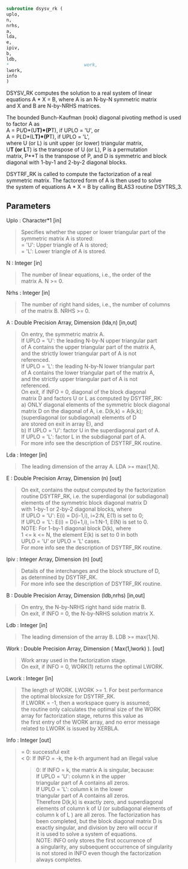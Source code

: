 ```fortran  
subroutine dsysv_rk (  
uplo,  
n,  
nrhs,  
a,  
lda,  
e,  
ipiv,  
b,  
ldb,  
*                            work,  
lwork,  
info  
)  
```  
DSYSV_RK computes the solution to a real system of linear  
equations A * X = B, where A is an N-by-N symmetric matrix  
and X and B are N-by-NRHS matrices.  
  
The bounded Bunch-Kaufman (rook) diagonal pivoting method is used  
to factor A as  
A = P*U*D*(U**T)*(P**T),  if UPLO = 'U', or  
A = P*L*D*(L**T)*(P**T),  if UPLO = 'L',  
where U (or L) is unit upper (or lower) triangular matrix,  
U**T (or L**T) is the transpose of U (or L), P is a permutation  
matrix, P**T is the transpose of P, and D is symmetric and block  
diagonal with 1-by-1 and 2-by-2 diagonal blocks.  
  
DSYTRF_RK is called to compute the factorization of a real  
symmetric matrix.  The factored form of A is then used to solve  
the system of equations A * X = B by calling BLAS3 routine DSYTRS_3.  
  
## Parameters  
Uplo : Character*1 [in]  
> Specifies whether the upper or lower triangular part of the  
> symmetric matrix A is stored:  
> = 'U':  Upper triangle of A is stored;  
> = 'L':  Lower triangle of A is stored.  
  
N : Integer [in]  
> The number of linear equations, i.e., the order of the  
> matrix A.  N >= 0.  
  
Nrhs : Integer [in]  
> The number of right hand sides, i.e., the number of columns  
> of the matrix B.  NRHS >= 0.  
  
A : Double Precision Array, Dimension (lda,n) [in,out]  
> On entry, the symmetric matrix A.  
> If UPLO = 'U': the leading N-by-N upper triangular part  
> of A contains the upper triangular part of the matrix A,  
> and the strictly lower triangular part of A is not  
> referenced.  
> If UPLO = 'L': the leading N-by-N lower triangular part  
> of A contains the lower triangular part of the matrix A,  
> and the strictly upper triangular part of A is not  
> referenced.  
> On exit, if INFO = 0, diagonal of the block diagonal  
> matrix D and factors U or L  as computed by DSYTRF_RK:  
> a) ONLY diagonal elements of the symmetric block diagonal  
> matrix D on the diagonal of A, i.e. D(k,k) = A(k,k);  
> (superdiagonal (or subdiagonal) elements of D  
> are stored on exit in array E), and  
> b) If UPLO = 'U': factor U in the superdiagonal part of A.  
> If UPLO = 'L': factor L in the subdiagonal part of A.  
> For more info see the description of DSYTRF_RK routine.  
  
Lda : Integer [in]  
> The leading dimension of the array A.  LDA >= max(1,N).  
  
E : Double Precision Array, Dimension (n) [out]  
> On exit, contains the output computed by the factorization  
> routine DSYTRF_RK, i.e. the superdiagonal (or subdiagonal)  
> elements of the symmetric block diagonal matrix D  
> with 1-by-1 or 2-by-2 diagonal blocks, where  
> If UPLO = 'U': E(i) = D(i-1,i), i=2:N, E(1) is set to 0;  
> If UPLO = 'L': E(i) = D(i+1,i), i=1:N-1, E(N) is set to 0.  
> NOTE: For 1-by-1 diagonal block D(k), where  
> 1 <= k <= N, the element E(k) is set to 0 in both  
> UPLO = 'U' or UPLO = 'L' cases.  
> For more info see the description of DSYTRF_RK routine.  
  
Ipiv : Integer Array, Dimension (n) [out]  
> Details of the interchanges and the block structure of D,  
> as determined by DSYTRF_RK.  
> For more info see the description of DSYTRF_RK routine.  
  
B : Double Precision Array, Dimension (ldb,nrhs) [in,out]  
> On entry, the N-by-NRHS right hand side matrix B.  
> On exit, if INFO = 0, the N-by-NRHS solution matrix X.  
  
Ldb : Integer [in]  
> The leading dimension of the array B.  LDB >= max(1,N).  
  
Work : Double Precision Array, Dimension ( Max(1,lwork) ). [out]  
> Work array used in the factorization stage.  
> On exit, if INFO = 0, WORK(1) returns the optimal LWORK.  
  
Lwork : Integer [in]  
> The length of WORK.  LWORK >= 1. For best performance  
> the optimal blocksize for DSYTRF_RK.  
> If LWORK = -1, then a workspace query is assumed;  
> the routine only calculates the optimal size of the WORK  
> array for factorization stage, returns this value as  
> the first entry of the WORK array, and no error message  
> related to LWORK is issued by XERBLA.  
  
Info : Integer [out]  
> = 0: successful exit  
> < 0: If INFO = -k, the k-th argument had an illegal value  
> > 0: If INFO = k, the matrix A is singular, because:  
> If UPLO = 'U': column k in the upper  
> triangular part of A contains all zeros.  
> If UPLO = 'L': column k in the lower  
> triangular part of A contains all zeros.  
> Therefore D(k,k) is exactly zero, and superdiagonal  
> elements of column k of U (or subdiagonal elements of  
> column k of L ) are all zeros. The factorization has  
> been completed, but the block diagonal matrix D is  
> exactly singular, and division by zero will occur if  
> it is used to solve a system of equations.  
> NOTE: INFO only stores the first occurrence of  
> a singularity, any subsequent occurrence of singularity  
> is not stored in INFO even though the factorization  
> always completes.  
  
